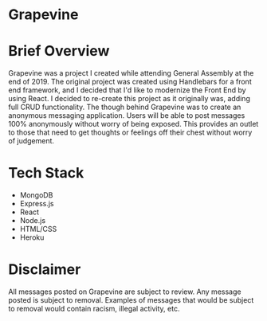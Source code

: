 # Grapevine

# Brief Overview
Grapevine was a project I created while attending General Assembly at the end of 2019. The original project was created using Handlebars for a front end framework, and I decided that I'd like to modernize the Front End by using React. I decided to re-create this project as it originally was, adding full CRUD functionality. The though behind Grapevine was to create an anonymous messaging application. Users will be able to post messages 100% anonymously without worry of being exposed. This provides an outlet to those that need to get thoughts or feelings off their chest without worry of judgement. 

# Tech Stack
- MongoDB
- Express.js
- React
- Node.js
- HTML/CSS 
- Heroku 

# Disclaimer
All messages posted on Grapevine are subject to review. Any message posted is subject to removal. Examples of messages that would be subject to removal would contain racism, illegal activity, etc.